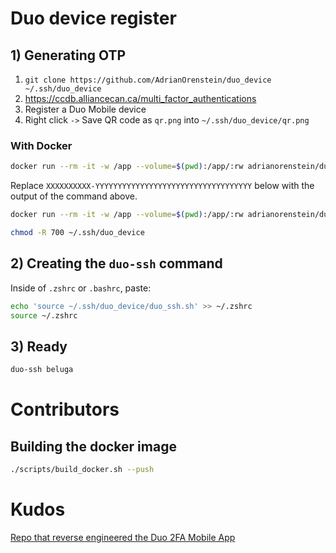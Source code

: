 # Duo device register

## 1) Generating OTP

1. `git clone https://github.com/AdrianOrenstein/duo_device ~/.ssh/duo_device`
1. https://ccdb.alliancecan.ca/multi_factor_authentications
1. Register a Duo Mobile device
1. Right click `->` Save QR code as `qr.png` into `~/.ssh/duo_device/qr.png`

### With Docker

```bash
docker run --rm -it -w /app --volume=$(pwd):/app/:rw adrianorenstein/duo_device_register:latest zbarimg qr.png | sed 's/QR-Code:duo:\/\/\(.*\)/\1/'
```

Replace `XXXXXXXXXX-YYYYYYYYYYYYYYYYYYYYYYYYYYYYYYYYYYY` below with the output of the command above.
```bash
docker run --rm -it -w /app --volume=$(pwd):/app/:rw adrianorenstein/duo_device_register:latest python duo_activate.py XXXXXXXXXX-YYYYYYYYYYYYYYYYYYYYYYYYYYYYYYYYYYY

chmod -R 700 ~/.ssh/duo_device
```

## 2) Creating the `duo-ssh` command

Inside of `.zshrc` or `.bashrc`, paste:

```bash
echo 'source ~/.ssh/duo_device/duo_ssh.sh' >> ~/.zshrc
source ~/.zshrc
```


## 3) Ready

```bash
duo-ssh beluga
```

# Contributors

## Building the docker image

```bash
./scripts/build_docker.sh --push
```


# Kudos
[Repo that reverse engineered the Duo 2FA Mobile App](https://github.com/revalo/duo-bypass)

